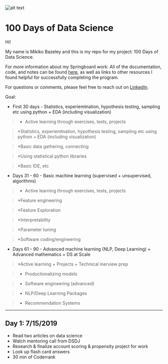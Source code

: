 ![alt text](
       https://github.com/MMBazel/springboard-program/blob/master/0.jpg
      )



# 100 Days of Data Science

Hi!

My name is Mikiko Bazeley and this is my repo for my project: 100 Days of Data Science. 


For more information about my Springboard work: All of the documentation, code, and notes can be found [here](https://github.com/MMBazel/springboard-program), as well as links to other resources I found helpful for successfully completing the program. 

For questions or comments, please feel free to reach out on [LinkedIn](https://www.linkedin.com/in/mikikobazeley/). 

Goal:

* First 30 days - Statistics, experiemtnation, hypothesis testing, sampling etc using python + EDA (including visualization)

> * Active learning through exercises, tests, projects

> *Statistics, experiemtnation, hypothesis testing, sampling etc using python + EDA (including visualization)

> *Basic data gathering, connecting

> *Using statistical python libraries

> *Basic IDE, etc


* Days 31 - 60 - Basic machine learning (supervised + unsupervised, algorithms) 

> * Active learning through exercises, tests, projects

> *Feature engineering

> *Feature Exploration

> *Interpretability

> *Parameter tuning

> *Software coding/engineering



* Days 61 - 90 - Advanced machine learning (NLP, Deep Learning)  + Advanced mathematics + DS at Scale

> *Active learning + Projects + Technical inerview prep

> * Productionalizing models

> * Software engineering (advanced)

> * NLP/Deep Learning Packages

> * Recommendation Systems

--------------------------------------------------------------------------------------------------------------------------------

## Day 1: 7/15/2019
* Read two articles on data science
* Watch mentoring call from DSDJ
* Research & finalize account scoring & propensity project for work
* Look up flash card answers
* 30 min of Coderrank

